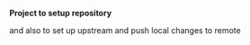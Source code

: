 <b> Project to setup repository  </b>
<p>and also to set up upstream and push local changes to remote </p>